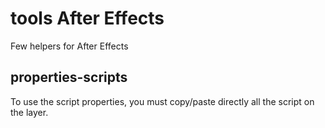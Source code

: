 # tools After Effects

Few helpers for After Effects


## properties-scripts

To use the script properties, you must copy/paste directly all the script on the layer.
